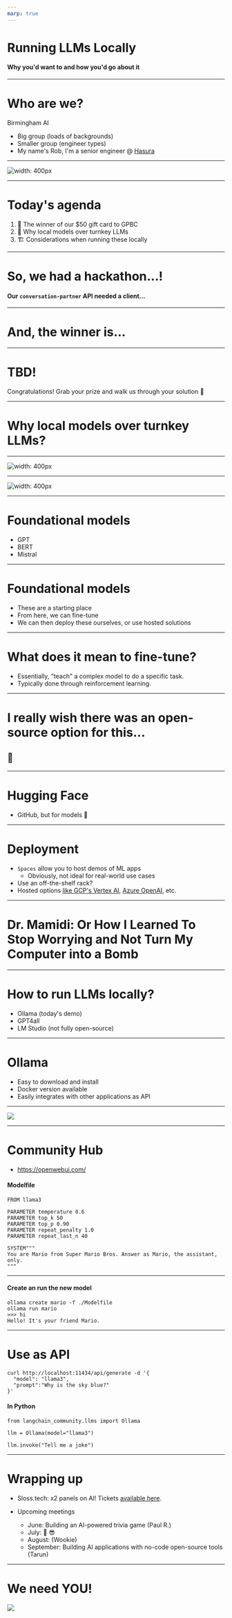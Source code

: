 ```yaml
---
marp: true
---
```


# Running LLMs Locally

#### Why you'd want to and how you'd go about it

---

# Who are we?

Birmingham AI

- Big group (loads of backgrounds)
- Smaller group (engineer types)
- My name's Rob, I'm a senior engineer @ [Hasura](https://hasura.io/)

---

![width: 400px](sponsors.png)

---

# Today's agenda

1. 🎁 The winner of our $50 gift card to GPBC
2. 🤗 Why local models over turnkey LLMs
3. 🏗️ Considerations when running these locally

---

# So, we had a hackathon...!

#### Our `conversation-partner` API needed a client...

---

# And, the winner is...

---

# TBD!

Congratulations! Grab your prize and walk us through your solution 🎉

---

# Why local models over turnkey LLMs?

---

![width: 400px](toolshed.webp)

---

![width: 400px](screwdriver.webp)

---

# Foundational models

- GPT
- BERT
- Mistral

---

# Foundational models

- These are a starting place
- From here, we can fine-tune
- We can then deploy these ourselves, or use hosted solutions

---

# What does it mean to fine-tune?

- Essentially, "teach" a complex model to do a specific task.
- Typically done through reinforcement learning.

---

# I really wish there was an open-source option for this...

## 🤗

---

# Hugging Face

- GitHub, but for models 🎉

---

# Deployment

- `Spaces` allow you to host demos of ML apps
  - Obviously, not ideal for real-world use cases
- Use an off-the-shelf rack?
- Hosted options [like GCP's Vertex AI](https://cloud.google.com/vertex-ai/docs/start/introduction-unified-platform),
  [Azure OpenAI](https://learn.microsoft.com/en-us/azure/ai-services/openai/how-to/create-resource?pivots=web-portal), etc.

---

# Dr. Mamidi: Or How I Learned To Stop Worrying and Not Turn My Computer into a Bomb

<!-- TODO: Tarun and Yash: add your info here and any other slides before the wrap-up! -->

---

# How to run LLMs locally?

- Ollama (today's demo)
- GPT4all
- LM Studio (not fully open-source)

---

# Ollama


- Easy to download and install
- Docker version available
- Easily integrates with other applications as API

---

![](ollama.png)

---

# Community Hub

- https://openwebui.com/

#### Modelfile

```
FROM llama3

PARAMETER temperature 0.6
PARAMETER top_k 50
PARAMETER top_p 0.90
PARAMETER repeat_penalty 1.0
PARAMETER repeat_last_n 40

SYSTEM"""
You are Mario from Super Mario Bros. Answer as Mario, the assistant, only.
"""
```

---

#### Create an run the new model

```
ollama create mario -f ./Modelfile
ollama run mario
>>> hi
Hello! It's your friend Mario.
```

---

# Use as API

```
curl http://localhost:11434/api/generate -d '{
  "model": "llama3",
  "prompt":"Why is the sky blue?"
}'
```

#### In Python

```
from langchain_community.llms import Ollama

llm = Ollama(model="llama3")

llm.invoke("Tell me a joke")
```

---

# Wrapping up

- Sloss.tech: x2 panels on AI! Tickets [available here](https://www.sloss.tech/).

- Upcoming meetings

  - June: Building an AI-powered trivia game (Paul R.)
  - July: 🌴 😎
  <!-- TODO: Add information about Wookie's HubSpot presentation -->
  - August: (Wookie)
  - September: Building AI applications with no-code open-source tools (Tarun)

---

# We need YOU!

![](qr-code.png)
